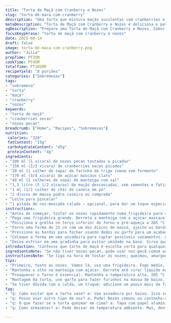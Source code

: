 ```yaml
---
title: "Torta de Maçã com Cranberry e Nozes"
slug: "torta-de-maca-com-cranberry"
description: "Uma torta que mistura maçãs suculentas com cranberries e nozes crocantes, envoltas em massa crocante e amanteigada. Adoçada com açúcar mascavo e um jeito fácil de fazer a cobertura trançada sem complicação. Substituições práticas para quem não tem um ingrediente à mão. Um passo a passo que prioriza o olho e o tato mais do que o tempo no relógio. Uma sobremesa que lembra momentos caseiros, forno quente, cheiro gostoso de especiarias e uma textura textura perfeita entre o doce ácido das frutas e o crocante das nozes."
metaDescription: "Torta de Maçã com Cranberry e Nozes é deliciosa e perfeita para qualquer ocasião. Receita prática e cheia de sabor. Experimente!"
ogDescription: "Prepare uma Torta de Maçã com Cranberry e Nozes. Sabor caseiro com toque sofisticado. Ideal para momentos especiais ou dia a dia."
focusKeyphrase: "torta de maçã com cranberry e nozes"
date: 2025-08-14
draft: false
image: torta-de-maca-com-cranberry.png
author: "Julia"
prepTime: PT35M
cookTime: PT45M
totalTime: PT1H20M
recipeYield: "8 porções"
categories: ["Sobremesas"]
tags:
- "sobremesa"
- "torta"
- "maçã"
- "cranberry"
- "nozes"
keywords:
- "torta de maçã"
- "cranberries secas"
- "nozes pecan"
breadcrumb: ["Home", "Recipes", "Sobremesas"]
nutrition: 
 calories: "320"
 fatContent: "15g"
 carbohydrateContent: "45g"
 proteinContent: "4g"
ingredients:
- "200 ml (¾ xícara) de nozes pecan tostadas e picadas"
- "150 ml (2/3 xícara) de cranberries secas picadas"
- "20 ml (1 colher de sopa) de farinha de trigo comum sem fermento"
- "170 ml (3/4 xícara) de açúcar mascavo claro"
- "40 ml (2 colheres de sopa) de manteiga com sal"
- "1,3 litro (5 1/2 xícaras) de maçãs descascadas, sem sementes e fatiadas — preferência pelo Granny Smith e Gala para o equilíbrio de doce e ácido"
- "1 ml (1/2 colher de chá) de canela em pó"
- "2 discos de massa podre caseira ou comprada"
- "Leite para pincelar"
- "1 pitada de noz-moscada ralada — opcional, para dar um toque especial e esquenta o sabor"
instructions:
- "Antes de começar, tostar as nozes rapidamente numa frigideira para soltar aroma e sabor — cuidado para não queimar. Misture nozes, cranberries picadas e a farinha para que a fruta não afunde muito durante o cozimento. Reserve."
- "Pega uma frigideira grande. Derreta a manteiga com o açúcar mascavo até virar uma calda âmbar, tipo caramelo ralo — uns 2 minutos em fogo médio. Joga as maçãs e mexe delicadamente, deixa dourar só um pouco, uns 4 minutos, para que elas comecem a amolecer mas não percam a forma. Polvilhe a canela e a noz-moscada, mistura rápido. Agora vai a mistura de nozes e cranberries, volta só para equilibrar tudo. Tire do fogo e espere esfriar até ficar morninho."
- "Posiciona a grelha no terço inferior do forno e pré-aqueça a 205 °C. Por experiência, o forno bem quente ajuda a massa a ficar crocante, principalmente nas bordas."
- "Forre uma forma de 23 cm com um dos discos de massa, ajeite as bordas e faça aqueles furinhos com garfo para o vapor escapar. Coloque toda a mistura de maçãs cuidadosamente, visualizando o nível para não transbordar. Para a cobertura, corte o segundo disco em tiras de aproximadamente 2,5 cm de largura, pincele com leite para dar cor e espalhe em formato de grade, trançando ou só cruzando, como preferir."
- "Pressione as bordas para fechar usando dedos ou garfo para um acabamento rústico. Remova a excessividade da massa para garantir que não queime nem fique grossa demais."
- "Coloque a forma em uma assadeira para captar possíveis vazamentos. Asse por aproximadamente 42 minutos, ou até que a torta esteja dourada, as maçãs borbulhando e a crosta com textura firme e crocante. Abra o forno no meio para checar — a massa não deve estar mole, e a calda viscosamente borbulhante é sinal para tirar do fogo."
- "Deixe esfriar em uma gradinha para evitar umidade na base. Sirva quando estiver morna ou em temperatura ambiente, porque quente demais o recheio vira líquido e perde textura."
introduction: "Confesso que tarte de maçã é escolha certa para qualquer época, mas essa variação com cranberries e pecan foi um achado recente. A primeira tentativa tinha nozes normais e canela demais, e acabou amarga e pesada. O segredo está na combinação das frutas, ajuste no açúcar mascavo para equilíbrio e na textura da massa. A massa comprada ajuda a ganhar tempo, mas uma massa bem feita em casa melhora o resultado final. O toque crocante das nozes pecan e a acidez das cranberries dão um contraste que mexe com o paladar e fazem sucesso imediato entre amigos e família. Quem já passou aperto com torta que desanda vai entender minha insistência nas etapas e na concentração nos detalhes do cozimento."
ingredientsNote: "Se não tiver nozes pecan, pode usar noz-pecã comum ou até castanhas-do-pará, só evita amêndoas que não criam crocância suficiente. Cranberries dá para substituir por uvas-passas pequenas ou até framboesas secas para dar acidez. A manteiga com sal é mais prática, mas se não quiser, manda sem sal e adiciona uma pitada de sal no açúcar. A canela é básica, mas uma pitadinha de noz-moscada traz profundidade. Farinha no recheio ajuda a engrossar e evitar que passe demais líquido para a massa. O leite para pincelar também pode ser substituído por creme de leite ou até gema de ovo, dependendo do que tiver disponível."
instructionsNote: "Se liga na hora de tostar as nozes; queimou, amargou. O escurecimento do açúcar com a manteiga tem que ser só até derreter e formar um líquido marrom - mais que isso queima e deixa gosto ruim. Ao colocar as maçãs, mexe com cuidado para não criar purê, queremos fatias firmes. Na hora de montar, o lance da trançada é só para decoração, pode fazer grade simples sem erro. A borda deve ser firme para não abrir no forno, mas sem exagero para não ficar dura. Fique de olho na cor da massa, ela diz muita coisa. Usar uma assadeira por baixo evita sujeira, o que funciona muito se o recheio for mais líquido. Quando tirar do forno, não corte quente demais, o recheio precisa dar uma assentada para não escorrer tudo."
tips:
- "Primeiro, toste as nozes. Vamos lá, usa uma frigideira. Fogo médio, sem pressa. Tem que sentir o aroma. Cuidado para não queimar, amargor aparece. Mistura as nozes, cranberries e farinha. Isso evita que as frutas afundem. Facinho não é?"
- "Mantenha o olho na manteiga com açúcar. Derrete até virar líquido marrom. Isso leva uns 2 minutos. Se passar, amarga. Joga as maçãs e mexe devagar. Não vira purê. Queremos fatias ligeiramente douradas. Tem que oxigenar sem machucar."
- "Preaquecer o forno é essencial. Mantenha a temperatura alta. 205 °C para crocância perfeita. A massa vai ser mais dourada, as bordas crocantes. Sim, é o segredo. Caso o forno não esteja quente, pode queimar a massa. O tempo pode enganar mesmo."
- "Montagem da torta, use garfo para fazer furinhos na massa de baixo. Isso previne umidade. Também, ao cortar o segundo disco, faça tiras mais largas. Não tem problema deixar simples, o charme tá na crosta, não na perfeição."
- "Se tiver dúvida com a calda, um truque: adicione um pouco mais de farinha ao mix de nozes. Isso absorve o líquido. Aquela receita fica com textura melhor. Se sobrar massa, não despacha. Usar em outra receita ou congelar."
faq:
- "q: Como evitar que a torta vaze? a: Use assadeira por baixo. Isso segura os líquidos. Outra, não encha demais. Monitora a calda ao assar. Se perceber que tá saindo, tem que agir."
- "q: Posso usar outro tipo de noz? a: Pode! Nozes comuns ou castanha-do-pará funcionam. Lembre-se, cada tipo muda o sabor. Amêndoas não funcionam bem, ficam moles. Prefira ter crocância."
- "q: O que fazer se a torta queimar em cima? a: Tapa com papel alumínio. Isso ajuda a proteger. Você pode diminuir o calor na parte superior. Fica de olho. Às vezes, é só a parte de cima."
- "q: Como armazenar? a: Pode deixar em temperatura ambiente. Mas, dentro de um pote, fica um dia. Se for mais tempo, refrigera. Pode aquecer depois para realçar o sabor. Não esquece de cobrir com filme."

---
```

